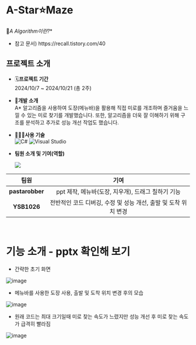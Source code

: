 # A-Star⭐Maze

📌**A* Algorithm이란?**
- <p> 참고 문서) https://recall.tistory.com/40

## 프로젝트 소개
- 🗓️**프로젝트 기간**
  <br> 2024/10/7 ~ 2024/10/21 (총 2주)

- 🧶**개발 소개**
  <br> A* 알고리즘을 사용하여 도장(메뉴바)을 활용해 직접 미로를 개조하며 즐거움을 느낄 수 있는 미로 찾기를 개발했습니다. 또한, 알고리즘을 더욱 잘 이해하기 위해 구조를 분석하고 추가로 성능 개선 작업도 했습니다.

- 🧑🏻‍💻**사용 기술**
  <br> ![C#](https://img.shields.io/badge/-C%23-239120?style=flat-square&logo=csharp&logoColor=white)
  ![Visual Studio](https://img.shields.io/badge/-Visual%20Studio-5C2D91?style=flat-square&logo=visual-studio&logoColor=white)
  
- **팀원 소개 및 기여(역할)**
  <p>
  <a href="https://github.com/pastarobber/Maze/graphs/contributors">
  <img src="https://contrib.rocks/image?repo=pastarobber/Maze" style="zoom: 100%;"/>
</a>

|    팀원    |                      기여                       |
| :--------: | :---------------------------------------------: |
| **pastarobber** |    ppt 제작, 메뉴바(도장, 지우개), 드래그 칠하기 기능  |
| **YSB1026** | 전반적인 코드 디버깅, 수정 및 성능 개선, 출발 및 도착 위치 변경  |
</p>
<br>

# 기능 소개 - pptx 확인해 보기

- <p> 간략한 초기 화면
![image](https://github.com/user-attachments/assets/e9e47b00-2249-4331-b55c-2ab17335559c)
<br>
- <p> 메뉴바를 사용한 도장 사용, 출발 및 도착 위치 변경 후의 모습

![image](https://github.com/user-attachments/assets/bc1516fd-1d5d-4b20-8f90-e7d7d3f8d1a2)
<br>
- <p> 원래 코드는 최대 크기일때 미로 찾는 속도가 느렸지만 성능 개선 후 미로 찾는 속도가 급격히 빨라짐
![image](https://github.com/user-attachments/assets/20e47a2e-6524-4cf2-999c-c573f73905e0)
